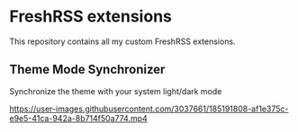 # FreshRSS extensions

This repository contains all my custom FreshRSS extensions.

## Theme Mode Synchronizer

Synchronize the theme with your system light/dark mode

https://user-images.githubusercontent.com/3037661/185191808-af1e375c-e9e5-41ca-942a-8b714f50a774.mp4
